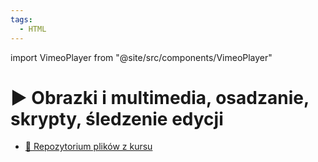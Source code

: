 ```yaml
---
tags:
  - HTML
---
```


import VimeoPlayer from "@site/src/components/VimeoPlayer"

# ▶️ Obrazki i multimedia, osadzanie, skrypty, śledzenie edycji

<VimeoPlayer videoId="749938471" />

- [💾 Repozytorium plików z kursu](https://github.com/codisity/kurs-html)
